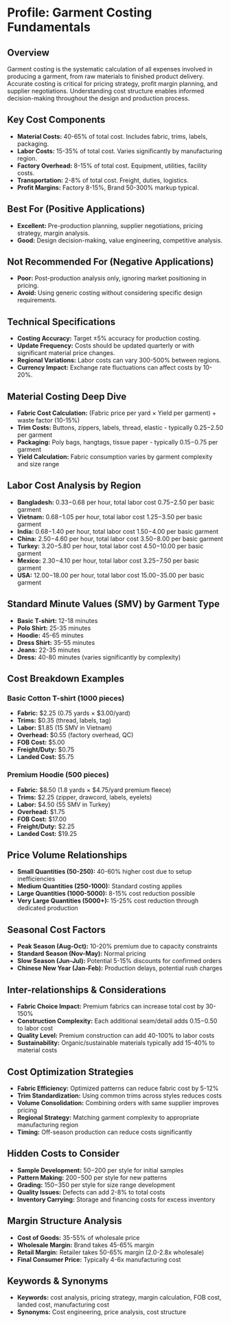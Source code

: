 # Profile: Garment Costing Fundamentals

## Overview
Garment costing is the systematic calculation of all expenses involved in producing a garment, from raw materials to finished product delivery. Accurate costing is critical for pricing strategy, profit margin planning, and supplier negotiations. Understanding cost structure enables informed decision-making throughout the design and production process.

## Key Cost Components
- **Material Costs:** 40-65% of total cost. Includes fabric, trims, labels, packaging.
- **Labor Costs:** 15-35% of total cost. Varies significantly by manufacturing region.
- **Factory Overhead:** 8-15% of total cost. Equipment, utilities, facility costs.
- **Transportation:** 2-8% of total cost. Freight, duties, logistics.
- **Profit Margins:** Factory 8-15%, Brand 50-300% markup typical.

## Best For (Positive Applications)
- **Excellent:** Pre-production planning, supplier negotiations, pricing strategy, margin analysis.
- **Good:** Design decision-making, value engineering, competitive analysis.

## Not Recommended For (Negative Applications)
- **Poor:** Post-production analysis only, ignoring market positioning in pricing.
- **Avoid:** Using generic costing without considering specific design requirements.

## Technical Specifications
- **Costing Accuracy:** Target ±5% accuracy for production costing.
- **Update Frequency:** Costs should be updated quarterly or with significant material price changes.
- **Regional Variations:** Labor costs can vary 300-500% between regions.
- **Currency Impact:** Exchange rate fluctuations can affect costs by 10-20%.

## Material Costing Deep Dive
- **Fabric Cost Calculation:** (Fabric price per yard × Yield per garment) + waste factor (10-15%)
- **Trim Costs:** Buttons, zippers, labels, thread, elastic - typically $0.25-$2.50 per garment
- **Packaging:** Poly bags, hangtags, tissue paper - typically $0.15-$0.75 per garment
- **Yield Calculation:** Fabric consumption varies by garment complexity and size range

## Labor Cost Analysis by Region
- **Bangladesh:** $0.33-$0.68 per hour, total labor cost $0.75-$2.50 per basic garment
- **Vietnam:** $0.68-$1.05 per hour, total labor cost $1.25-$3.50 per basic garment
- **India:** $0.68-$1.40 per hour, total labor cost $1.50-$4.00 per basic garment
- **China:** $2.50-$4.60 per hour, total labor cost $3.50-$8.00 per basic garment
- **Turkey:** $3.20-$5.80 per hour, total labor cost $4.50-$10.00 per basic garment
- **Mexico:** $2.30-$4.10 per hour, total labor cost $3.25-$7.50 per basic garment
- **USA:** $12.00-$18.00 per hour, total labor cost $15.00-$35.00 per basic garment

## Standard Minute Values (SMV) by Garment Type
- **Basic T-shirt:** 12-18 minutes
- **Polo Shirt:** 25-35 minutes
- **Hoodie:** 45-65 minutes
- **Dress Shirt:** 35-55 minutes
- **Jeans:** 22-35 minutes
- **Dress:** 40-80 minutes (varies significantly by complexity)

## Cost Breakdown Examples
### Basic Cotton T-shirt (1000 pieces)
- **Fabric:** $2.25 (0.75 yards × $3.00/yard)
- **Trims:** $0.35 (thread, labels, tag)
- **Labor:** $1.85 (15 SMV in Vietnam)
- **Overhead:** $0.55 (factory overhead, QC)
- **FOB Cost:** $5.00
- **Freight/Duty:** $0.75
- **Landed Cost:** $5.75

### Premium Hoodie (500 pieces)
- **Fabric:** $8.50 (1.8 yards × $4.75/yard premium fleece)
- **Trims:** $2.25 (zipper, drawcord, labels, eyelets)
- **Labor:** $4.50 (55 SMV in Turkey)
- **Overhead:** $1.75
- **FOB Cost:** $17.00
- **Freight/Duty:** $2.25
- **Landed Cost:** $19.25

## Price Volume Relationships
- **Small Quantities (50-250):** 40-60% higher cost due to setup inefficiencies
- **Medium Quantities (250-1000):** Standard costing applies
- **Large Quantities (1000-5000):** 8-15% cost reduction possible
- **Very Large Quantities (5000+):** 15-25% cost reduction through dedicated production

## Seasonal Cost Factors
- **Peak Season (Aug-Oct):** 10-20% premium due to capacity constraints
- **Standard Season (Nov-May):** Normal pricing
- **Slow Season (Jun-Jul):** Potential 5-15% discounts for confirmed orders
- **Chinese New Year (Jan-Feb):** Production delays, potential rush charges

## Inter-relationships & Considerations
- **Fabric Choice Impact:** Premium fabrics can increase total cost by 30-150%
- **Construction Complexity:** Each additional seam/detail adds $0.15-$0.50 to labor cost
- **Quality Level:** Premium construction can add 40-100% to labor costs
- **Sustainability:** Organic/sustainable materials typically add 15-40% to material costs

## Cost Optimization Strategies
- **Fabric Efficiency:** Optimized patterns can reduce fabric cost by 5-12%
- **Trim Standardization:** Using common trims across styles reduces costs
- **Volume Consolidation:** Combining orders with same supplier improves pricing
- **Regional Strategy:** Matching garment complexity to appropriate manufacturing region
- **Timing:** Off-season production can reduce costs significantly

## Hidden Costs to Consider
- **Sample Development:** $50-$200 per style for initial samples
- **Pattern Making:** $200-$500 per style for new patterns
- **Grading:** $150-$350 per style for size range development
- **Quality Issues:** Defects can add 2-8% to total costs
- **Inventory Carrying:** Storage and financing costs for excess inventory

## Margin Structure Analysis
- **Cost of Goods:** 35-55% of wholesale price
- **Wholesale Margin:** Brand takes 45-65% margin
- **Retail Margin:** Retailer takes 50-65% margin (2.0-2.8x wholesale)
- **Final Consumer Price:** Typically 4-6x manufacturing cost

## Keywords & Synonyms
- **Keywords:** cost analysis, pricing strategy, margin calculation, FOB cost, landed cost, manufacturing cost
- **Synonyms:** Cost engineering, price analysis, cost structure